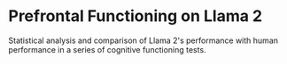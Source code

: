 # Prefrontal Functioning on Llama 2

Statistical analysis and comparison of Llama 2's performance with human performance in a series of cognitive functioning tests.

